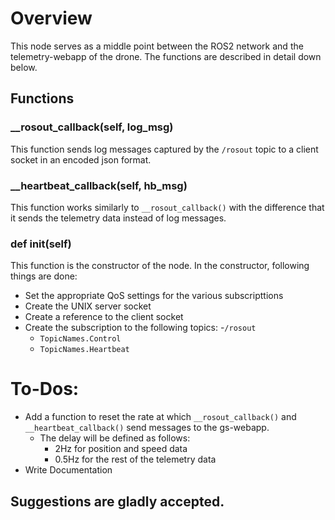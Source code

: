 # Overview

This node serves as a middle point between the ROS2 network and the telemetry-webapp of the drone. 
The functions are described in detail down below. 

## Functions

### __rosout_callback(self, log_msg)
This function sends log messages captured by the `/rosout` topic to a client socket in an encoded json format. 

### __heartbeat_callback(self, hb_msg)
This function works similarly to `__rosout_callback()` with the difference that it sends the telemetry data instead of log messages. 

### def __init__(self)
This function is the constructor of the node. In the constructor, following things are done: 
- Set the appropriate QoS settings for the various subscripttions
- Create the UNIX server socket
- Create a reference to the client socket
- Create the subscription to the following topics: 
    -`/rosout` 
    - `TopicNames.Control`
    - `TopicNames.Heartbeat`

# To-Dos: 
- Add a function to reset the rate at which `__rosout_callback()` and `__heartbeat_callback()` send messages to the gs-webapp. 
    - The delay will be defined as follows: 
        - 2Hz for position and speed data
        - 0.5Hz for the rest of the telemetry data 
- Write Documentation 

## Suggestions are gladly accepted. 


